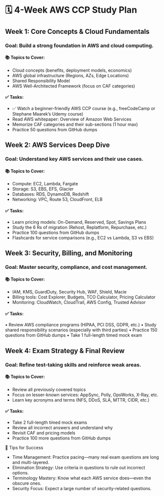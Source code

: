 # 🗓️ 4-Week AWS CCP Study Plan
## Week 1: Core Concepts & Cloud Fundamentals
### Goal: Build a strong foundation in AWS and cloud computing.
#### 📚 Topics to Cover:
-  Cloud concepts (benefits, deployment models, economics)
-  AWS global infrastructure (Regions, AZs, Edge Locations)
-  Shared Responsibility Model
-  AWS Well-Architected Framework (focus on CAF categories)
#### ✅ Tasks:
-  ✅ Watch a beginner-friendly AWS CCP course (e.g., freeCodeCamp or Stephane Maarek’s Udemy course)
-  Read AWS whitepaper: Overview of Amazon Web Services
-  Memorize CAF categories and their sub-sections (1 hour max)
-  Practice 50 questions from GitHub dumps

## Week 2: AWS Services Deep Dive
### Goal: Understand key AWS services and their use cases.
#### 📚 Topics to Cover:
-  Compute: EC2, Lambda, Fargate
-  Storage: S3, EBS, EFS, Glacier
-  Databases: RDS, DynamoDB, Redshift
-  Networking: VPC, Route 53, CloudFront, ELB
#### ✅ Tasks:
-  Learn pricing models: On-Demand, Reserved, Spot, Savings Plans
-  Study the 6 Rs of migration (Rehost, Replatform, Repurchase, etc.)
-  Practice 100 questions from GitHub dumps
-  Flashcards for service comparisons (e.g., EC2 vs Lambda, S3 vs EBS)

## Week 3: Security, Billing, and Monitoring
### Goal: Master security, compliance, and cost management.
#### 📚 Topics to Cover:
-  IAM, KMS, GuardDuty, Security Hub, WAF, Shield, Macie
-  Billing tools: Cost Explorer, Budgets, TCO Calculator, Pricing Calculator
-  Monitoring: CloudWatch, CloudTrail, AWS Config, Trusted Advisor
#### ✅ Tasks:
• Review AWS compliance programs (HIPAA, PCI DSS, GDPR, etc.)
• Study shared responsibility scenarios (especially with third parties)
• Practice 150 questions from GitHub dumps
• Take 1 full-length timed mock exam

## Week 4: Exam Strategy & Final Review
### Goal: Refine test-taking skills and reinforce weak areas.
#### 📚 Topics to Cover:
-  Review all previously covered topics
-  Focus on lesser-known services: AppSync, Polly, OpsWorks, X-Ray, etc.
-  Learn key acronyms and terms (NFS, DDoS, SLA, MTTR, CIDR, etc.)
#### ✅ Tasks:
-  Take 2 full-length timed mock exams
-  Review all incorrect answers and understand why
-  Revisit CAF and pricing models
-  Practice 100 more questions from GitHub dumps

🧠 Tips for Success
-  Time Management: Practice pacing—many real exam questions are long and multi-layered.
-  Elimination Strategy: Use criteria in questions to rule out incorrect options.
-  Terminology Mastery: Know what each AWS service does—even the obscure ones.
-  Security Focus: Expect a large number of security-related questions.
